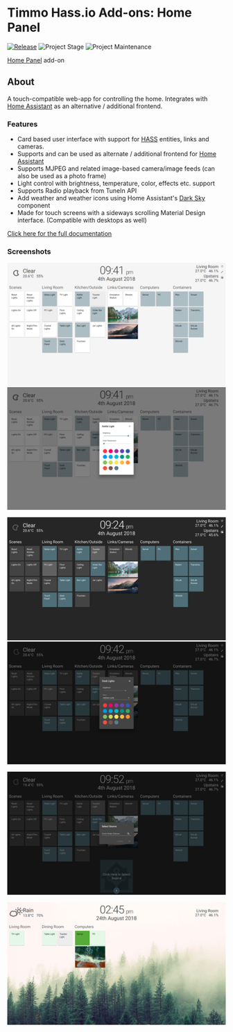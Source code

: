 # Timmo Hass.io Add-ons: Home Panel

[![Release][release-shield]][release] ![Project Stage][project-stage-shield] ![Project Maintenance][maintenance-shield]

[Home Panel][home-panel] add-on

## About

A touch-compatible web-app for controlling the home. Integrates with
 [Home Assistant][hass] as an alternative / additional frontend.

### Features

- Card based user interface with support for [HASS][hass] entities, links and
 cameras.
- Supports and can be used as alternate / additional frontend for
 [Home Assistant][hass]
- Supports MJPEG and related image-based camera/image feeds
 (can also be used as a photo frame)
- Light control with brightness, temperature, color, effects etc. support
- Supports Radio playback from TuneIn API
- Add weather and weather icons using Home Assistant's
 [Dark Sky](https://www.home-assistant.io/components/weather.darksky/)
 component
- Made for touch screens with a sideways scrolling Material
 Design interface. (Compatible with desktops as well)

[Click here for the full documentation][docs]

### Screenshots

![Light Theme Screenshot][light-theme]
![More Info Light Screenshot][more-info-light]

![Dark Theme Screenshot][dark-theme]
![More Info Dark Screenshot][more-info-dark]

![Radio Screenshot][radio]

![Forest Theme][theme-forest]

[project-stage-shield]: https://img.shields.io/badge/project%20stage-experimental-yellow.svg
[maintenance-shield]: https://img.shields.io/maintenance/yes/2018.svg
[release-shield]: https://img.shields.io/badge/version-v0.1.5-blue.svg
[release]: https://github.com/timmo001/addon-home-panel/tree/v0.1.5
[docs]: https://github.com/timmo001/addon-home-panel/blob/v0.1.5/README.md
[hass]: https://www.home-assistant.io/
[home-panel]: https://github.com/timmo001/home-panel
[light-theme]: https://raw.githubusercontent.com/timmo001/home-panel/master/docs/resources/light-theme.png
[dark-theme]: https://raw.githubusercontent.com/timmo001/home-panel/master/docs/resources/dark-theme.png
[more-info-light]: https://raw.githubusercontent.com/timmo001/home-panel/master/docs/resources/more-info-light.png
[more-info-dark]: https://raw.githubusercontent.com/timmo001/home-panel/master/docs/resources/more-info-dark.png
[radio]: https://raw.githubusercontent.com/timmo001/home-panel/master/docs/resources/radio.png
[theme-forest]: https://raw.githubusercontent.com/timmo001/home-panel/master/docs/resources/theme-forest.png